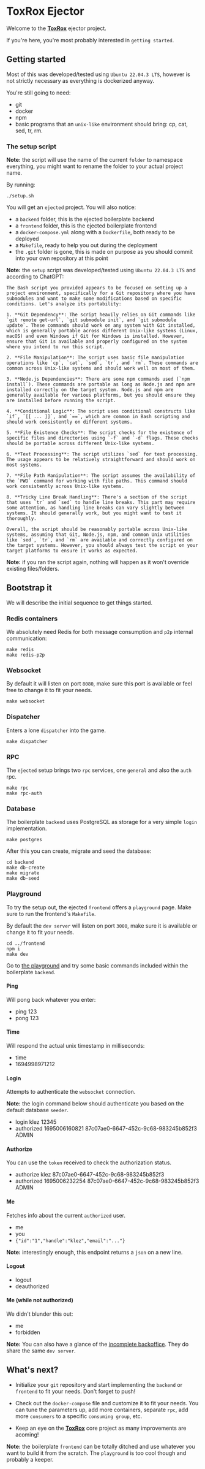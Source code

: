 # ToxRox Ejector

Welcome to the [**ToxRox**](https://github.com/ZelkZelk/txrx) ejector project.

If you're here, you're most probably interested in `getting started`.

## Getting started

Most of this was developed/tested using `Ubuntu 22.04.3 LTS`, however is not strictly necessary as everything is dockerized anyway.

You're still going to need:

- git
- docker
- npm
- basic programs that an `unix-like` environment should bring: cp, cat, sed, tr, rm.

### The setup script

**Note:** the script will use the name of the current `folder` to namespace everything, you might want to rename the folder to your actual project name.

By running:

```
./setup.sh
```

You will get an `ejected` project. You will also notice:

- a `backend` folder, this is the ejected boilerplate backend
- a `frontend` folder, this is the ejected boilerplate frontend
- a `docker-compose.yml` along with a `Dockerfile`, both ready to be deployed
- a `Makefile`, ready to help you out during the deployment
- the `.git` folder is gone, this is made on purpose as you should commit into your own repository at this point

**Note:** the `setup` script was developed/tested using `Ubuntu 22.04.3 LTS` and according to ChatGPT:

```
The Bash script you provided appears to be focused on setting up a project environment, specifically for a Git repository where you have submodules and want to make some modifications based on specific conditions. Let's analyze its portability:

1. **Git Dependency**: The script heavily relies on Git commands like `git remote get-url`, `git submodule init`, and `git submodule update`. These commands should work on any system with Git installed, which is generally portable across different Unix-like systems (Linux, macOS) and even Windows if Git for Windows is installed. However, ensure that Git is available and properly configured on the system where you intend to run this script.

2. **File Manipulation**: The script uses basic file manipulation operations like `cp`, `cat`, `sed`, `tr`, and `rm`. These commands are common across Unix-like systems and should work well on most of them.

3. **Node.js Dependencies**: There are some npm commands used (`npm install`). These commands are portable as long as Node.js and npm are installed correctly on the target system. Node.js and npm are generally available for various platforms, but you should ensure they are installed before running the script.

4. **Conditional Logic**: The script uses conditional constructs like `if`, `[[ ... ]]`, and `==`, which are common in Bash scripting and should work consistently on different systems.

5. **File Existence Checks**: The script checks for the existence of specific files and directories using `-f` and `-d` flags. These checks should be portable across different Unix-like systems.

6. **Text Processing**: The script utilizes `sed` for text processing. The usage appears to be relatively straightforward and should work on most systems.

7. **File Path Manipulation**: The script assumes the availability of the `PWD` command for working with file paths. This command should work consistently across Unix-like systems.

8. **Tricky Line Break Handling**: There's a section of the script that uses `tr` and `sed` to handle line breaks. This part may require some attention, as handling line breaks can vary slightly between systems. It should generally work, but you might want to test it thoroughly.

Overall, the script should be reasonably portable across Unix-like systems, assuming that Git, Node.js, npm, and common Unix utilities like `sed`, `tr`, and `rm` are available and correctly configured on the target systems. However, you should always test the script on your target platforms to ensure it works as expected.
```

**Note:** if you ran the script again, nothing will happen as it won't override existing files/folders.

## Bootstrap it

We will describe the initial sequence to get things started.

### Redis containers

We absolutely need Redis for both message consumption and `p2p` internal communication:

```
make redis
make redis-p2p
```

### Websocket

By default it will listen on port `8080`, make sure this port is available or feel free to change it to fit your needs.

```
make websocket
```

### Dispatcher

Enters a lone `dispatcher` into the game.

```
make dispatcher
```

### RPC

The `ejected` setup brings two `rpc` services, one `general` and also the `auth` rpc.

```
make rpc
make rpc-auth
```

### Database

The boilerplate `backend` uses PostgreSQL as storage for a very simple `login` implementation.

```
make postgres
```

After this you can create, migrate and seed the database:

```
cd backend
make db-create
make migrate
make db-seed
```

### Playground

To try the setup out, the ejected `frontend` offers a `playground` page. Make sure to run the frontend's `Makefile`.

By default the `dev server` will listen on port `3000`, make sure it is available or change it to fit your needs.

```
cd ../frontend
npm i
make dev
```

Go to [the playground](http://127.0.0.1:3000/playground) and try some basic commands included within the boilerplate `backend`.

#### Ping

Will pong back whatever you enter:

- ping 123
- pong 123

#### Time

Will respond the actual unix timestamp in milliseconds:

- time
- 1694998971212

#### Login

Attempts to authenticate the `websocket` connection.

**Note:** the login command below should authenticate you based on the default database `seeder`.

- login klez 12345
- authorized 1695006160821 87c07ae0-6647-452c-9c68-983245b852f3 ADMIN

#### Authorize

You can use the `token` received to check the authorization status.

- authorize klez 87c07ae0-6647-452c-9c68-983245b852f3
- authorized 1695006232254 87c07ae0-6647-452c-9c68-983245b852f3 ADMIN

#### Me

Fetches info about the current `authorized` user.

- me
- you
- `{"id":"1","handle":"klez","email":"..."}`

**Note:** interestingly enough, this endpoint returns a `json` on a new line.

#### Logout

- logout
- deauthorized

#### Me (while not authorized)

We didn't blunder this out:

- me
- forbidden

**Note:** You can also have a glance of the [incomplete backoffice](http://127.0.0.1:3000/backoffice). They do share the same `dev server`.

## What's next?

- Initialize your `git` repository and start implementing the `backend` or `frontend` to fit your needs. Don't forget to push!

- Check out the `docker-compose` file and customize it to fit your needs. You can tune the parameters up, add more containers, separate `rpc`, add more `consumers` to a specific `consuming group`, etc.

- Keep an eye on the [**ToxRox**](https://github.com/ZelkZelk/txrx) core project as many improvements are acoming!

**Note:** the boilerplate `frontend` can be totally ditched and use whatever you want to build it from the scratch. The `playground` is too cool though and probably a keeper.
